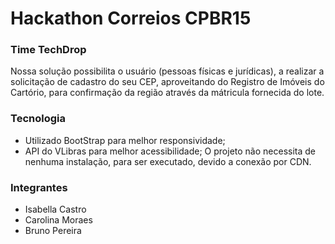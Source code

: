 # Hackathon Correios CPBR15

### Time TechDrop

Nossa solução possibilita o usuário (pessoas físicas e jurídicas), a realizar a solicitação de cadastro do seu CEP, aproveitando do Registro de Imóveis do Cartório, para confirmação da região através da mátricula fornecida do lote.

### Tecnologia

- Utilizado BootStrap para melhor responsividade;
- API do VLibras para melhor acessibilidade;
O projeto não necessita de nenhuma instalação, para ser executado, devido a conexão por CDN.


### Integrantes

- Isabella Castro 
- Carolina Moraes
- Bruno Pereira

